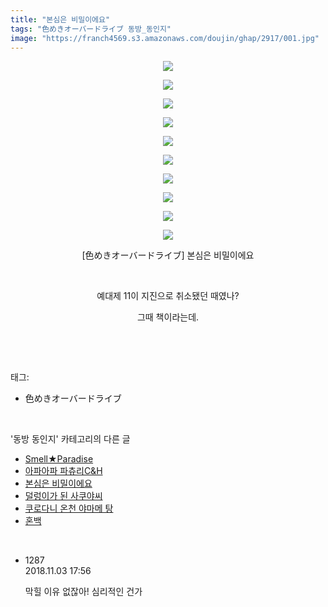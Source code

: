 ```yaml
---
title: "본심은 비밀이에요"
tags: "色めきオーバードライブ 동방_동인지"
image: "https://franch4569.s3.amazonaws.com/doujin/ghap/2917/001.jpg"
---
```

<div class="article">
<p style="text-align: center; clear: none; float: none;"><img src="{{ site.imgserver2 }}/ghap/2917/001.jpg"/></p>
<p style="text-align: center; clear: none; float: none;"><img src="{{ site.imgserver2 }}/ghap/2917/002.jpg"/></p>
<p style="text-align: center; clear: none; float: none;"><img src="{{ site.imgserver2 }}/ghap/2917/003.jpg"/></p>
<p style="text-align: center; clear: none; float: none;"><img src="{{ site.imgserver2 }}/ghap/2917/004.jpg"/></p>
<p style="text-align: center; clear: none; float: none;"><img src="{{ site.imgserver2 }}/ghap/2917/005.jpg"/></p>
<p style="text-align: center; clear: none; float: none;"><img src="{{ site.imgserver2 }}/ghap/2917/006.jpg"/></p>
<p style="text-align: center; clear: none; float: none;"><img src="{{ site.imgserver2 }}/ghap/2917/007.jpg"/></p>
<p style="text-align: center; clear: none; float: none;"><img src="{{ site.imgserver2 }}/ghap/2917/008.jpg"/></p>
<p style="text-align: center; clear: none; float: none;"><img src="{{ site.imgserver2 }}/ghap/2917/009.jpg"/></p>
<p style="text-align: center; clear: none; float: none;"><img src="{{ site.imgserver2 }}/ghap/2917/010.jpg"/></p>
<p style="text-align: center; clear: none; float: none;">[色めきオーバードライブ] 본심은 비밀이에요</p>
<p style="text-align: center; clear: none; float: none;"><br/></p>
<p style="text-align: center; clear: none; float: none;">예대제 11이 지진으로 취소됐던 때였나?</p>
<p style="text-align: center; clear: none; float: none;">그때 책이라는데.</p>
<p><br/></p>
</div><br/>
<div class="tagTrail">
<p>태그: </p>
<ul>
<li>色めきオーバードライブ</li>
</ul>
</div><br/>
<div class="another">
<p>'동방 동인지' 카테고리의 다른 글</p>
<ul>
<li><a href="/ghap_2923">Smell★Paradise</a></li>
<li><a href="/ghap_2922">아파아파 파츄리C&amp;H</a></li>
<li><a href="/ghap_2917">본심은 비밀이에요</a></li>
<li><a href="/ghap_2914">덜렁이가 된 사쿠야씨</a></li>
<li><a href="/ghap_2910">쿠로다니 온천 야마메 탕</a></li>
<li><a href="/ghap_2905">혼백</a></li>
</ul>
</div><br/>
<div class="cb_module cb_fluid">
<div class="cb_wrt cb_profile">
<div class="comment">
<ul>
<li class="cb_thumb_off" id="comment15367014">
<div class="cb_comment_area">
<div class="cb_info_area">
<div class="cb_section">
<span class="cb_nick_name">1287</span>
</div>
<div class="cb_section">
<span class="cb_date">2018.11.03 17:56 </span>
</div>
</div>
<div class="cb_dsc_comment">
<p class="cb_dsc">
											막힐 이유 없잖아! 심리적인 건가
										</p>
</div>
</div></li>
</ul>
</div>
</div><!-- commentList close -->
</div><br/>
